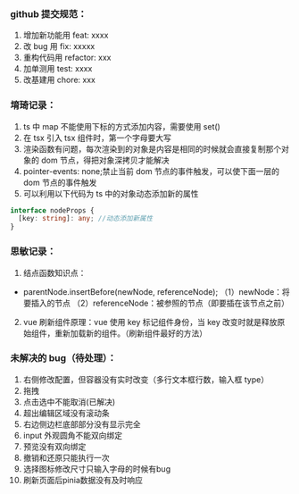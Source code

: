### github 提交规范：
1. 增加新功能用 feat: xxxx
2. 改 bug 用 fix: xxxxx
3. 重构代码用 refactor: xxx
4. 加单测用 test: xxxx
5. 改基建用 chore: xxx

### 堉琦记录：

1. ts 中 map 不能使用下标的方式添加内容，需要使用 set()
2. 在 tsx 引入 tsx 组件时，第一个字母要大写
3. 渲染函数有问题，每次渲染到的对象是内容是相同的时候就会直接复制那个对象的 dom 节点，得把对象深拷贝才能解决
4. pointer-events: none;禁止当前 dom 节点的事件触发，可以使下面一层的 dom 节点的事件触发 
5. 可以利用以下代码为 ts 中的对象动态添加新的属性

```ts
interface nodeProps {
  [key: string]: any; //动态添加新属性
}
```

### 思敏记录：

1. 结点函数知识点：

- parentNode.insertBefore(newNode, referenceNode);
  （1）newNode：将要插入的节点
  （2）referenceNode：被参照的节点（即要插在该节点之前）

2. vue 刷新组件原理：vue 使用 key 标记组件身份，当 key 改变时就是释放原始组件，重新加载新的组件。（刷新组件最好的方法）

### 未解决的 bug（待处理）：

1. 右侧修改配置，但容器没有实时改变（多行文本框行数，输入框 type）
2. 拖拽
3. 点击选中不能取消(已解决)
4. 超出编辑区域没有滚动条
5. 右边侧边栏底部部分没有显示完全
6. input 外观圆角不能双向绑定
7. 预览没有双向绑定
8. 撤销和还原只能执行一次
9. 选择图标修改尺寸只输入字母的时候有bug
10. 刷新页面后pinia数据没有及时响应

